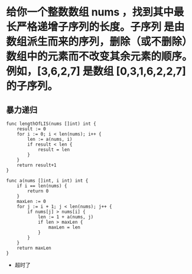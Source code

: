# 给你一个整数数组 nums ，找到其中最长严格递增子序列的长度。子序列 是由数组派生而来的序列，删除（或不删除）数组中的元素而不改变其余元素的顺序。例如，[3,6,2,7] 是数组 [0,3,1,6,2,2,7] 的子序列。

## 暴力递归
```
func lengthOfLIS(nums []int) int {
    result := 0
    for i := 0; i < len(nums); i++ {
        len := a(nums, i)
        if result < len {
            result = len
        }
    }
    return result+1
}

func a(nums []int, i int) int {
    if i == len(nums) {
        return 0
    }
    maxLen := 0
    for j := i + 1; j < len(nums); j++ {
        if nums[j] > nums[i] {
            len := 1 + a(nums, j)
            if len > maxLen {
                maxLen = len
            }
        }
    }
    return maxLen
}

```
* 超时了

